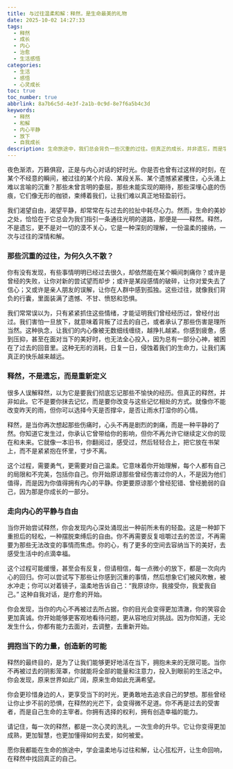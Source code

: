 ```yaml
---
title: 与过往温柔和解：释然，是生命最美的礼物
date: 2025-10-02 14:27:33
tags:
  - 释然
  - 成长
  - 内心
  - 治愈
  - 生活感悟
categories:
  - 生活
  - 感悟
  - 心灵成长
toc: true
toc_number: true
abbrlink: 8a7b6c5d-4e3f-2a1b-0c9d-8e7f6a5b4c3d
keywords:
  - 释然
  - 和解
  - 内心平静
  - 放下
  - 自我成长
description: 生命旅途中，我们总会背负一些沉重的过往。但真正的成长，并非遗忘，而是学会温柔地与它们和解。这篇文章将带你走进释然的内心世界，感受那份放下后的轻盈与自由，找回属于自己的平静与力量。
---
```


夜色渐浓，万籁俱寂，正是与内心对话的好时光。你是否也曾有过这样的时刻，在某个不经意的瞬间，被过往的某个片段、某段关系、某个遗憾紧紧攫住，心头涌上难以言喻的沉重？那些未曾言明的委屈，那些未能实现的期待，那些深埋心底的伤痕，它们像无形的枷锁，束缚着我们，让我们难以真正地轻盈前行。

我们渴望自由，渴望平静，却常常在与过去的拉扯中耗尽心力。然而，生命的美妙之处，恰恰在于它总会为我们指引一条通往光明的道路，那便是——释然。释然，不是遗忘，更不是对一切的漠不关心，它是一种深刻的理解，一份温柔的接纳，一次与过往的深情和解。

### 那些沉重的过往，为何久久不散？

你有没有发现，有些事情明明已经过去很久，却依然能在某个瞬间刺痛你？或许是曾经的失败，让你对新的尝试望而却步；或许是某段感情的破碎，让你对爱失去了信心；又或许是亲人朋友的误解，让你在人群中感到孤独。这些过往，就像我们背负的行囊，里面装满了遗憾、不甘、愤怒和恐惧。

我们常常误以为，只有紧紧抓住这些情绪，才能证明我们曾经经历过，曾经付出过。我们害怕一旦放下，就意味着背叛了过去的自己，或者承认了那些伤害是理所当然。这种执念，让我们的内心像被无数细线缠绕，越挣扎越紧。你感到疲惫，感到压抑，甚至在面对当下的美好时，也无法全心投入，因为总有一部分心神，被困在了过去的回音里。这种无形的消耗，日复一日，侵蚀着我们的生命力，让我们离真正的快乐越来越远。

### 释然，不是遗忘，而是重新定义

很多人误解释然，以为它是要我们彻底忘记那些不愉快的经历。但真正的释然，并非如此。它不是要你抹去记忆，而是要你改变与这些记忆相处的方式。就像你不能改变昨天的雨，但你可以选择今天是否撑伞，是否让雨水打湿你的心情。

释然，是当你再次想起那些伤痛时，心头不再是剧烈的刺痛，而是一种平静的了然。你知道它发生过，你承认它曾带给你的影响，但你不再允许它继续定义你的现在和未来。它就像一本旧书，你翻阅过，感受过，然后轻轻合上，把它放在书架上，而不是紧紧抱在怀里，寸步不离。

这个过程，需要勇气，更需要对自己温柔。它意味着你开始理解，每个人都有自己的局限和不完美，包括你自己。你开始原谅那些曾经伤害过你的人，不是因为他们值得，而是因为你值得拥有内心的平静。你更要原谅那个曾经犯错、曾经脆弱的自己，因为那是你成长的一部分。

### 走向内心的平静与自由

当你开始尝试释然，你会发现内心深处涌现出一种前所未有的轻盈。这是一种卸下重担后的轻松，一种摆脱束缚后的自由。你不再需要反复咀嚼过去的苦涩，不再需要为那些无法改变的事情而焦虑。你的心，有了更多的空间去容纳当下的美好，去感受生活中的点滴幸福。

这个过程可能缓慢，甚至会有反复，但请相信，每一点微小的放下，都是一次向内心的回归。你可以尝试写下那些让你感到沉重的事情，然后想象它们被风吹散，被水冲走；你可以对着镜子，温柔地告诉自己：“我原谅你，我接受你，我爱我自己。” 这种自我对话，是疗愈的开始。

你会发现，当你的内心不再被过去所占据，你的目光会变得更加清澈，你的笑容会更加真诚。你开始能够更客观地看待问题，更从容地应对挑战。因为你知道，无论发生什么，你都有能力去面对，去调整，去重新开始。

### 拥抱当下的力量，创造新的可能

释然的最终目的，是为了让我们能够更好地活在当下，拥抱未来的无限可能。当你不再被过去的阴影笼罩，你就能将全部的能量和注意力，投入到眼前的生活之中。你会发现，原来世界如此广阔，原来生命如此充满希望。

你会更珍惜身边的人，更享受当下的时光，更勇敢地去追求自己的梦想。那些曾经让你止步不前的恐惧，在释然的光芒下，会变得微不足道。你不再是过去的受害者，而是自己生命的主宰者。你拥有选择的权利，拥有创造幸福的能力。

请记住，每一次的释然，都是一次心灵的洗礼，一次生命的升华。它让你变得更加成熟，更加智慧，也更加懂得如何去爱，如何被爱。

愿你我都能在生命的旅途中，学会温柔地与过往和解，让心弦松开，让生命回响，在释然中找回真正的自己。